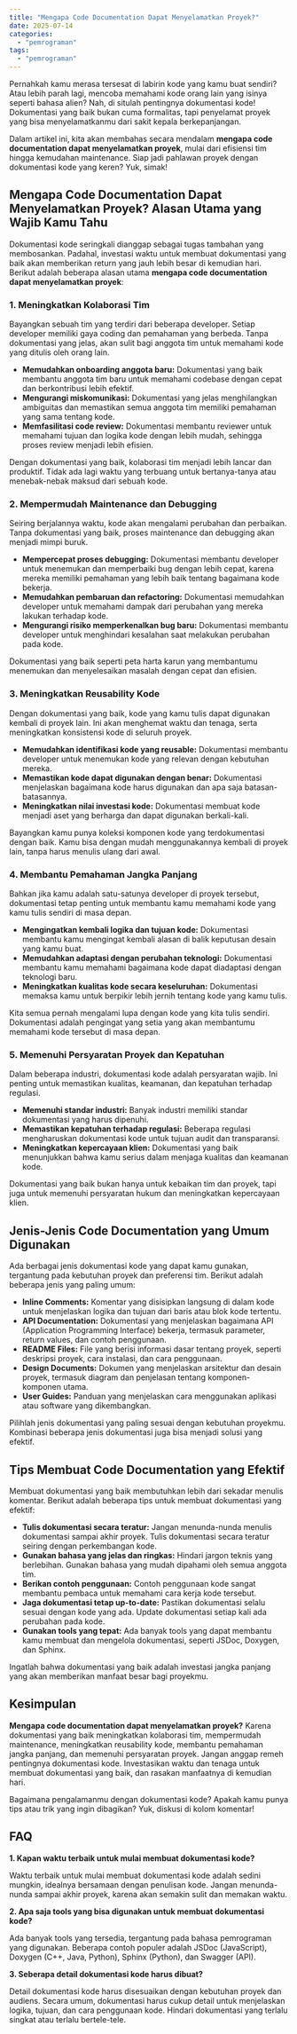```yaml
---
title: "Mengapa Code Documentation Dapat Menyelamatkan Proyek?"
date: 2025-07-14
categories: 
  - "pemrograman"
tags: 
  - "pemrograman"
---
```


Pernahkah kamu merasa tersesat di labirin kode yang kamu buat sendiri? Atau lebih parah lagi, mencoba memahami kode orang lain yang isinya seperti bahasa alien? Nah, di situlah pentingnya dokumentasi kode! Dokumentasi yang baik bukan cuma formalitas, tapi penyelamat proyek yang bisa menyelamatkanmu dari sakit kepala berkepanjangan.

Dalam artikel ini, kita akan membahas secara mendalam **mengapa code documentation dapat menyelamatkan proyek**, mulai dari efisiensi tim hingga kemudahan maintenance. Siap jadi pahlawan proyek dengan dokumentasi kode yang keren? Yuk, simak!

## Mengapa Code Documentation Dapat Menyelamatkan Proyek? Alasan Utama yang Wajib Kamu Tahu

Dokumentasi kode seringkali dianggap sebagai tugas tambahan yang membosankan. Padahal, investasi waktu untuk membuat dokumentasi yang baik akan memberikan return yang jauh lebih besar di kemudian hari. Berikut adalah beberapa alasan utama **mengapa code documentation dapat menyelamatkan proyek**:

### 1\. Meningkatkan Kolaborasi Tim

Bayangkan sebuah tim yang terdiri dari beberapa developer. Setiap developer memiliki gaya coding dan pemahaman yang berbeda. Tanpa dokumentasi yang jelas, akan sulit bagi anggota tim untuk memahami kode yang ditulis oleh orang lain.

- **Memudahkan onboarding anggota baru:** Dokumentasi yang baik membantu anggota tim baru untuk memahami codebase dengan cepat dan berkontribusi lebih efektif.
- **Mengurangi miskomunikasi:** Dokumentasi yang jelas menghilangkan ambiguitas dan memastikan semua anggota tim memiliki pemahaman yang sama tentang kode.
- **Memfasilitasi code review:** Dokumentasi membantu reviewer untuk memahami tujuan dan logika kode dengan lebih mudah, sehingga proses review menjadi lebih efisien.

Dengan dokumentasi yang baik, kolaborasi tim menjadi lebih lancar dan produktif. Tidak ada lagi waktu yang terbuang untuk bertanya-tanya atau menebak-nebak maksud dari sebuah kode.

### 2\. Mempermudah Maintenance dan Debugging

Seiring berjalannya waktu, kode akan mengalami perubahan dan perbaikan. Tanpa dokumentasi yang baik, proses maintenance dan debugging akan menjadi mimpi buruk.

- **Mempercepat proses debugging:** Dokumentasi membantu developer untuk menemukan dan memperbaiki bug dengan lebih cepat, karena mereka memiliki pemahaman yang lebih baik tentang bagaimana kode bekerja.
- **Memudahkan pembaruan dan refactoring:** Dokumentasi memudahkan developer untuk memahami dampak dari perubahan yang mereka lakukan terhadap kode.
- **Mengurangi risiko memperkenalkan bug baru:** Dokumentasi membantu developer untuk menghindari kesalahan saat melakukan perubahan pada kode.

Dokumentasi yang baik seperti peta harta karun yang membantumu menemukan dan menyelesaikan masalah dengan cepat dan efisien.

### 3\. Meningkatkan Reusability Kode

Dengan dokumentasi yang baik, kode yang kamu tulis dapat digunakan kembali di proyek lain. Ini akan menghemat waktu dan tenaga, serta meningkatkan konsistensi kode di seluruh proyek.

- **Memudahkan identifikasi kode yang reusable:** Dokumentasi membantu developer untuk menemukan kode yang relevan dengan kebutuhan mereka.
- **Memastikan kode dapat digunakan dengan benar:** Dokumentasi menjelaskan bagaimana kode harus digunakan dan apa saja batasan-batasannya.
- **Meningkatkan nilai investasi kode:** Dokumentasi membuat kode menjadi aset yang berharga dan dapat digunakan berkali-kali.

Bayangkan kamu punya koleksi komponen kode yang terdokumentasi dengan baik. Kamu bisa dengan mudah menggunakannya kembali di proyek lain, tanpa harus menulis ulang dari awal.

### 4\. Membantu Pemahaman Jangka Panjang

Bahkan jika kamu adalah satu-satunya developer di proyek tersebut, dokumentasi tetap penting untuk membantu kamu memahami kode yang kamu tulis sendiri di masa depan.

- **Mengingatkan kembali logika dan tujuan kode:** Dokumentasi membantu kamu mengingat kembali alasan di balik keputusan desain yang kamu buat.
- **Memudahkan adaptasi dengan perubahan teknologi:** Dokumentasi membantu kamu memahami bagaimana kode dapat diadaptasi dengan teknologi baru.
- **Meningkatkan kualitas kode secara keseluruhan:** Dokumentasi memaksa kamu untuk berpikir lebih jernih tentang kode yang kamu tulis.

Kita semua pernah mengalami lupa dengan kode yang kita tulis sendiri. Dokumentasi adalah pengingat yang setia yang akan membantumu memahami kode tersebut di masa depan.

### 5\. Memenuhi Persyaratan Proyek dan Kepatuhan

Dalam beberapa industri, dokumentasi kode adalah persyaratan wajib. Ini penting untuk memastikan kualitas, keamanan, dan kepatuhan terhadap regulasi.

- **Memenuhi standar industri:** Banyak industri memiliki standar dokumentasi yang harus dipenuhi.
- **Memastikan kepatuhan terhadap regulasi:** Beberapa regulasi mengharuskan dokumentasi kode untuk tujuan audit dan transparansi.
- **Meningkatkan kepercayaan klien:** Dokumentasi yang baik menunjukkan bahwa kamu serius dalam menjaga kualitas dan keamanan kode.

Dokumentasi yang baik bukan hanya untuk kebaikan tim dan proyek, tapi juga untuk memenuhi persyaratan hukum dan meningkatkan kepercayaan klien.

## Jenis-Jenis Code Documentation yang Umum Digunakan

Ada berbagai jenis dokumentasi kode yang dapat kamu gunakan, tergantung pada kebutuhan proyek dan preferensi tim. Berikut adalah beberapa jenis yang paling umum:

- **Inline Comments:** Komentar yang disisipkan langsung di dalam kode untuk menjelaskan logika dan tujuan dari baris atau blok kode tertentu.
- **API Documentation:** Dokumentasi yang menjelaskan bagaimana API (Application Programming Interface) bekerja, termasuk parameter, return values, dan contoh penggunaan.
- **README Files:** File yang berisi informasi dasar tentang proyek, seperti deskripsi proyek, cara instalasi, dan cara penggunaan.
- **Design Documents:** Dokumen yang menjelaskan arsitektur dan desain proyek, termasuk diagram dan penjelasan tentang komponen-komponen utama.
- **User Guides:** Panduan yang menjelaskan cara menggunakan aplikasi atau software yang dikembangkan.

Pilihlah jenis dokumentasi yang paling sesuai dengan kebutuhan proyekmu. Kombinasi beberapa jenis dokumentasi juga bisa menjadi solusi yang efektif.

## Tips Membuat Code Documentation yang Efektif

Membuat dokumentasi yang baik membutuhkan lebih dari sekadar menulis komentar. Berikut adalah beberapa tips untuk membuat dokumentasi yang efektif:

- **Tulis dokumentasi secara teratur:** Jangan menunda-nunda menulis dokumentasi sampai akhir proyek. Tulis dokumentasi secara teratur seiring dengan perkembangan kode.
- **Gunakan bahasa yang jelas dan ringkas:** Hindari jargon teknis yang berlebihan. Gunakan bahasa yang mudah dipahami oleh semua anggota tim.
- **Berikan contoh penggunaan:** Contoh penggunaan kode sangat membantu pembaca untuk memahami cara kerja kode tersebut.
- **Jaga dokumentasi tetap up-to-date:** Pastikan dokumentasi selalu sesuai dengan kode yang ada. Update dokumentasi setiap kali ada perubahan pada kode.
- **Gunakan tools yang tepat:** Ada banyak tools yang dapat membantu kamu membuat dan mengelola dokumentasi, seperti JSDoc, Doxygen, dan Sphinx.

Ingatlah bahwa dokumentasi yang baik adalah investasi jangka panjang yang akan memberikan manfaat besar bagi proyekmu.

## Kesimpulan

**Mengapa code documentation dapat menyelamatkan proyek?** Karena dokumentasi yang baik meningkatkan kolaborasi tim, mempermudah maintenance, meningkatkan reusability kode, membantu pemahaman jangka panjang, dan memenuhi persyaratan proyek. Jangan anggap remeh pentingnya dokumentasi kode. Investasikan waktu dan tenaga untuk membuat dokumentasi yang baik, dan rasakan manfaatnya di kemudian hari.

Bagaimana pengalamanmu dengan dokumentasi kode? Apakah kamu punya tips atau trik yang ingin dibagikan? Yuk, diskusi di kolom komentar!

## FAQ

**1\. Kapan waktu terbaik untuk mulai membuat dokumentasi kode?**

Waktu terbaik untuk mulai membuat dokumentasi kode adalah sedini mungkin, idealnya bersamaan dengan penulisan kode. Jangan menunda-nunda sampai akhir proyek, karena akan semakin sulit dan memakan waktu.

**2\. Apa saja tools yang bisa digunakan untuk membuat dokumentasi kode?**

Ada banyak tools yang tersedia, tergantung pada bahasa pemrograman yang digunakan. Beberapa contoh populer adalah JSDoc (JavaScript), Doxygen (C++, Java, Python), Sphinx (Python), dan Swagger (API).

**3\. Seberapa detail dokumentasi kode harus dibuat?**

Detail dokumentasi kode harus disesuaikan dengan kebutuhan proyek dan audiens. Secara umum, dokumentasi harus cukup detail untuk menjelaskan logika, tujuan, dan cara penggunaan kode. Hindari dokumentasi yang terlalu singkat atau terlalu bertele-tele.

